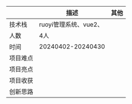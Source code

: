 |          | 描述                  | 其他 |
| -------- | --------------------- | ---- |
| 技术栈   | ruoyi管理系统、vue2、 |      |
| 人数     | 4人                   |      |
| 时间     | 20240402-20240430     |      |
| 项目难点 |                       |      |
| 项目亮点 |                       |      |
| 项目收获 |                       |      |
| 创新思路 |                       |      |




